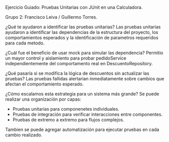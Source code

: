 Ejercicio Guiado: Pruebas Unitarias con JUnit en una Calculadora.

Grupo 2: Francisco Leiva / Guillermo Torres.

¿Qué te ayudaron a identificar las pruebas unitarias?
Las pruebas unitarias ayudaron a identificar las dependencias de la estructura del proyecto, los comportamientos esperados y la identificación de parametros requeridos para cada metodo.

¿Cuál fue el beneficio de usar mock para simular las dependencia?
Permitio un mayor control y aislamiento para probar pedidoService independientemente del comportamento real en DescuentoRepository.

¿Qué pasaría si se modifica la lógica de descuentos sin actualizar las pruebas?
Las pruebas fallidas alertarian inmediatamente sobre cambios que afectan el comportamiento esperado.

¿Cómo escalamos esta estrategia para un sistema más grande?
Se puede realizar una organización por capas:
* Pruebas unitarias para componenetes individuales.
* Pruebas de integración para verificar interacciones entre componentes.
* Pruebas de extremo a extremo para flujos complejos.

Tambien se puede agregar automatización para ejecutar pruebas en cada cambio realizado.

